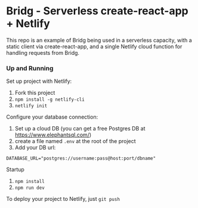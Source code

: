# Bridg - Serverless create-react-app + Netlify

This repo is an example of Bridg being used in a serverless capacity, with a static client via create-react-app, and a single Netlify cloud function for handling requests from Bridg.

### Up and Running

Set up project with Netlify:

1. Fork this project
2. `npm install -g netlify-cli`
3. `netlify init`

Configure your database connection:

1. Set up a cloud DB (you can get a free Postgres DB at https://www.elephantsql.com/)
2. create a file named `.env` at the root of the project
3. Add your DB url:

```
DATABASE_URL="postgres://username:pass@host:port/dbname"
```

Startup

1. `npm install`
2. `npm run dev`

To deploy your project to Netlify, just `git push`
